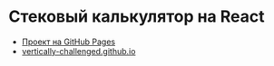 # Стековый калькулятор на React

- [Проект на GitHub Pages](https://vertically-challenged.github.io/react_calc/)
- [vertically-challenged.github.io](https://vertically-challenged.github.io/react_calc/)
